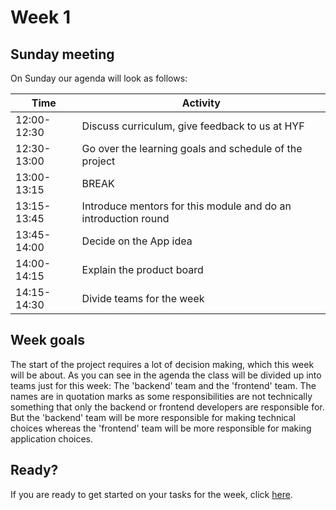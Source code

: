 # Week 1

## Sunday meeting
On Sunday our agenda will look as follows:

| Time          | Activity |
| ------------- | -------- |
| 12:00-12:30 | Discuss curriculum, give feedback to us at HYF |
| 12:30-13:00 | Go over the learning goals and schedule of the project |
| 13:00-13:15 | BREAK |
| 13:15-13:45 | Introduce mentors for this module and do an introduction round |
| 13:45-14:00 | Decide on the App idea |
| 14:00-14:15 | Explain the product board |
| 14:15-14:30 | Divide teams for the week |

## Week goals
The start of the project requires a lot of decision making, which this week will be about. As you can see in the agenda the class will be divided up into teams just for this week: The 'backend' team and the 'frontend' team. The names are in quotation marks as some responsibilities are not technically something that only the backend or frontend developers are responsible for. But the 'backend' team will be more responsible for making technical choices whereas the 'frontend' team will be more responsible for making application choices.

## Ready?
If you are ready to get started on your tasks for the week, click [here](./MAKEME.md).
